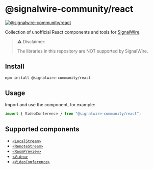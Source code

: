 # @signalwire-community/react

[![@signalwire-community/react](https://img.shields.io/npm/v/@signalwire-community/react)](https://www.npmjs.com/package/@signalwire-community/react)

Collection of unofficial React components and tools for [SignalWire](https://signalwire.com).

> ⚠️ Disclaimer:
>
> The libraries in this repository are NOT supported by SignalWire.

## Install

```bash
npm install @signalwire-community/react
```

## Usage

Import and use the component, for example:

```js
import { VideoConference } from "@signalwire-community/react";
```

## Supported components

- [`<LocalStream>`](/packages/react/src/components/LocalStream)
- [`<RemoteStream>`](/packages/react/src/components/RemoteStream)
- [`<RoomPreview>`](/packages/react/src/components/RoomPreview)
- [`<Video>`](/packages/react/src/components/Video)
- [`<VideoConference>`](/packages/react/src/components/VideoConference)
